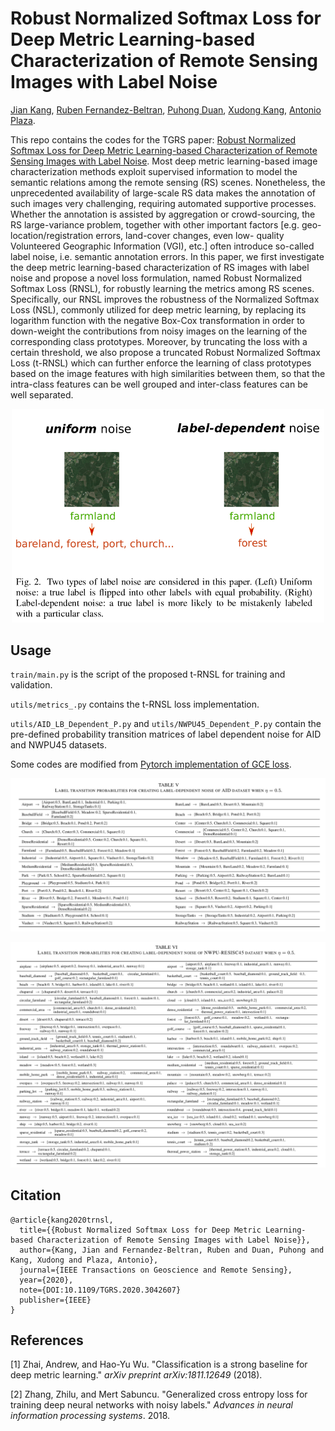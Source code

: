 # Robust Normalized Softmax Loss for Deep Metric Learning-based Characterization of Remote Sensing Images with Label Noise
[Jian Kang](https://github.com/jiankang1991), [Ruben Fernandez-Beltran](https://scholar.google.es/citations?user=pdzJmcQAAAAJ&hl=es), [Puhong Duan](https://github.com/PuhongDuan), [Xudong Kang](http://xudongkang.weebly.com/), [Antonio Plaza](https://www.umbc.edu/rssipl/people/aplaza/).

This repo contains the codes for the TGRS paper: [Robust Normalized Softmax Loss for Deep Metric Learning-based Characterization of Remote Sensing Images with Label Noise](https://ieeexplore.ieee.org/document/9296323). Most deep metric learning-based image characterization methods exploit supervised information to model the semantic relations among the remote sensing (RS) scenes. Nonetheless, the unprecedented availability of large-scale RS
data makes the annotation of such images very challenging, requiring automated supportive processes. Whether the annotation is assisted by aggregation or crowd-sourcing, the RS large-variance problem, together with other important factors [e.g. geo-location/registration errors, land-cover changes, even low-
quality Volunteered Geographic Information (VGI), etc.] often introduce so-called label noise, i.e. semantic annotation errors. In this paper, we first investigate the deep metric learning-based characterization of RS images with label noise and propose a novel loss formulation, named Robust Normalized Softmax Loss
(RNSL), for robustly learning the metrics among RS scenes. Specifically, our RNSL improves the robustness of the Normalized Softmax Loss (NSL), commonly utilized for deep metric learning, by replacing its logarithm function with the negative Box-Cox transformation in order to down-weight the contributions from noisy images on the learning of the corresponding class prototypes. Moreover, by truncating the loss with a certain threshold, we also propose a truncated Robust Normalized Softmax Loss (t-RNSL) which can further enforce the learning of class prototypes based on the image features with high similarities between them, so that the intra-class features can be well grouped and inter-class features can be well separated.

<p align="center">
<img src="./Selection_003.png" alt="drawing" width="500"/>
</p>



## Usage

`train/main.py` is the script of the proposed t-RNSL for training and validation.

`utils/metrics_.py` contains the t-RNSL loss implementation.

`utils/AID_LB_Dependent_P.py` and `utils/NWPU45_Dependent_P.py` contain the pre-defined probability transition matrices of label dependent noise for AID and NWPU45 datasets. 

Some codes are modified from [Pytorch implementation of GCE loss](https://github.com/AlanChou/Truncated-Loss).

<p align="center">
<img src="./Selection_004.png" alt="drawing" width="1000"/>
</p>



<p align="center">
<img src="./Selection_005.png" alt="drawing" width="1000"/>
</p>

## Citation

```
@article{kang2020trnsl,
  title={{Robust Normalized Softmax Loss for Deep Metric Learning-based Characterization of Remote Sensing Images with Label Noise}},
  author={Kang, Jian and Fernandez-Beltran, Ruben and Duan, Puhong and Kang, Xudong and Plaza, Antonio},
  journal={IEEE Transactions on Geoscience and Remote Sensing},
  year={2020},
  note={DOI:10.1109/TGRS.2020.3042607}
  publisher={IEEE}
}
```

## References

[1] Zhai, Andrew, and Hao-Yu Wu. "Classification is a strong baseline for deep metric learning." *arXiv preprint arXiv:1811.12649* (2018).

[2] Zhang, Zhilu, and Mert Sabuncu. "Generalized cross entropy loss for training deep neural networks with noisy labels." *Advances in neural information processing systems*. 2018.
